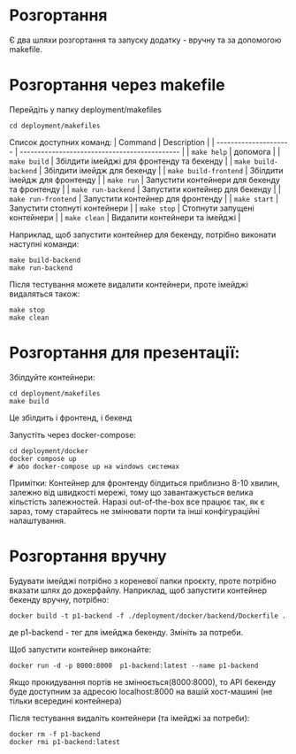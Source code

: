 # Розгортання

Є два шляхи розгортання та запуску додатку - вручну та за допомогою makefile.

# Розгортання через makefile

Перейдіть у папку deployment/makefiles
```
cd deployment/makefiles
```

Список доступних команд:
| Command               | Description                                   |
| --------------------- | --------------------------------------------- |
| `make help`           | допомога                                      |
| `make build`          | Збілдити імейджі для фронтенду та бекенду     |
| `make build-backend`  | Збілдити імейдж для бекенду                   |
| `make build-frontend` | Збілдити імейдж для фронтенду                 |
| `make run`            | Запустити контейнери для бекенду та фронтенду |
| `make run-backend`    | Запустити контейнер для бекенду               |
| `make run-frontend`   | Запустити контейнер для фронтенду             |
| `make start`          | Запустити стопнуті контейнери                 |
| `make stop`           | Стопнути запущені контейнери                  |
| `make clean`          | Видалити контейнери та імейджі                |

Наприклад, щоб запустити контейнер для бекенду, потрібно виконати наступні команди:
```
make build-backend
make run-backend
```

Після тестування можете видалити контейнери, проте імейджі видаляться також:
```
make stop
make clean
```

# Розгортання для презентації:

Збілдуйте контейнери:
```
cd deployment/makefiles
make build
```
Це збілдить і фронтенд, і бекенд
 
Запустіть через docker-compose:
```
cd deployment/docker
docker compose up
# або docker-compose up на windows системах
```

Примітки:
Контейнер для фронтенду білдиться приблизно 8-10 хвилин, залежно від швидкості мережі, тому що завантажується велика кільстість залежностей.
Наразі out-of-the-box все працює так, як є зараз, тому старайтесь не змінювати порти та інші конфігураційні налаштування.


# Розгортання вручну

Будувати імейджі потрібно з кореневої папки проєкту, проте потрібно вказати шлях до докерфайлу.
Наприклад, щоб запустити контейнер бекенду вручну, потрібно:
```
docker build -t p1-backend -f ./deployment/docker/backend/Dockerfile .
```
де p1-backend - тег для імейджа бекенду. Змініть за потреби.

Щоб запустити контейнер виконайте:
```
docker run -d -p 8000:8000  p1-backend:latest --name p1-backend
```

Якщо прокидування портів не змінюється(8000:8000), то API бекенду буде доступним за адресою localhost:8000 на вашій хост-машині (не тільки всередині контейнера)

Після тестування видаліть контейнери (та імейджі за потреби):
```
docker rm -f p1-backend
docker rmi p1-backend:latest
```



